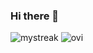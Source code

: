 ### Hi there 👋

<img src="https://github-readme-streak-stats.herokuapp.com/?user=SalaniLeo&theme=tokyonight" alt="mystreak"/>    <img src="https://github-readme-stats.vercel.app/api/top-langs?username=SalaniLeo&show_icons=true&locale=en&layout=compact&theme=chartreuse-light" alt="ovi" />
